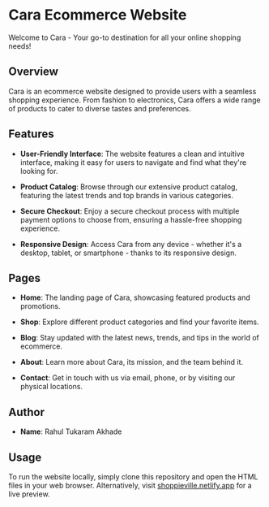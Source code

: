 # Cara Ecommerce Website

Welcome to Cara - Your go-to destination for all your online shopping needs!

## Overview

Cara is an ecommerce website designed to provide users with a seamless shopping experience. From fashion to electronics, Cara offers a wide range of products to cater to diverse tastes and preferences.

## Features

- **User-Friendly Interface**: The website features a clean and intuitive interface, making it easy for users to navigate and find what they're looking for.
  
- **Product Catalog**: Browse through our extensive product catalog, featuring the latest trends and top brands in various categories.

- **Secure Checkout**: Enjoy a secure checkout process with multiple payment options to choose from, ensuring a hassle-free shopping experience.

- **Responsive Design**: Access Cara from any device - whether it's a desktop, tablet, or smartphone - thanks to its responsive design.

## Pages

- **Home**: The landing page of Cara, showcasing featured products and promotions.
  
- **Shop**: Explore different product categories and find your favorite items.
  
- **Blog**: Stay updated with the latest news, trends, and tips in the world of ecommerce.
  
- **About**: Learn more about Cara, its mission, and the team behind it.
  
- **Contact**: Get in touch with us via email, phone, or by visiting our physical locations.

## Author

- **Name**: Rahul Tukaram Akhade

## Usage

To run the website locally, simply clone this repository and open the HTML files in your web browser. Alternatively, visit [shoppieville.netlify.app](https://shoppieville.netlify.app) for a live preview.
